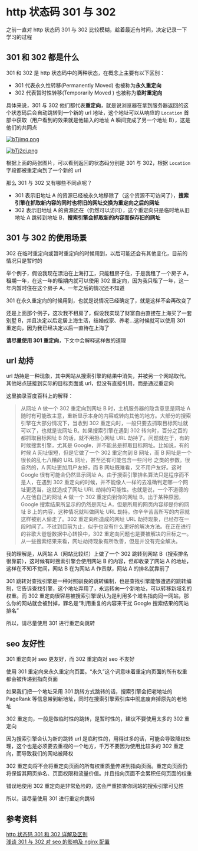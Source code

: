 # http 状态码 301 与 302

之前一直对 http 状态码 301 与 302 比较模糊，趁着最近有时间，决定记录一下学习的过程

## 301 和 302 都是什么

301 和 302 是 http 状态码中的两种状态，在概念上主要有以下区别：

- 301 代表永久性转移(Permanently Moved) 也被称为**永久重定向**
- 302 代表暂时性转移(Temporarily Moved ) 也被称为**临时重定向**

具体来说，301 与 302 他们都代表**重定向**，就是说浏览器在拿到服务器返回的这个状态码后会自动跳转到一个新的 url 地址，这个地址可以从响应的 `Location` 首部中获取（用户看到的效果就是他输入的地址 A 瞬间变成了另一个地址 B），这是他们的共同点

[![bTjimq.png](https://s1.ax1x.com/2022/03/12/bTjimq.png)](https://s1.ax1x.com/2022/03/12/bTjimq.png)

[![bTj2cj.png](https://s1.ax1x.com/2022/03/12/bTj2cj.png)](https://s1.ax1x.com/2022/03/12/bTj2cj.png)

根据上面的两张图片，可以看到返回的状态码分别是 301 与 302，根据 `Location` 字段都被重定向到了一个新的 url

那么 301 与 302 又有哪些不同点呢？

- 301 表示旧地址 A 的资源已经被永久地移除了（这个资源不可访问了），**搜索引擎在抓取新内容的同时也将旧的网址交换为重定向之后的网址**
- 302 表示旧地址 A 的资源还在（仍然可以访问），这个重定向只是临时地从旧地址 A 跳转到地址 B，**搜索引擎会抓取新的内容而保存旧的网址**

## 301 与 302 的使用场景

302 在临时重定向或暂时重定向的时候用到，以后可能还会有其他变化，目前的情况只是暂时的

举个例子，假设我现在漂泊在上海打工，只能租房子住，于是我租了一个房子 A，租期一年，在这一年的租期内就可以使用 302 重定向，因为我只租了一年，这一年内暂时住在这个房子 A，一年之后的情况还不知道

301 在永久重定向的时候用到，也就是说情况已经确定了，就是这样不会再改变了

还是上面那个例子，这次我不租房了，假设我实现了财富自由直接在上海买了一套别墅 B，并且决定以后定居上海生活，结婚成家、养老...这时候就可以使用 301 重定向，因为我已经决定以后一直待在上海了

**请尽量使用 301 重定向**，下文中会解释这样做的道理

## url 劫持

url 劫持是一种现象，其中网站从搜索引擎的结果中消失，并被另一个网站取代。其他站点链接到实际的目标页面或 url，但没有直接引用，而是通过重定向

这里摘录百度百科上的解释：

> 从网址 A 做一个 302 重定向到网址 B 时，主机服务器的隐含意思是网址 A 随时有可能改主意，重新显示本身的内容或转向其他的地方。大部分的搜索引擎在大部分情况下，当收到 302 重定向时，一般只要去抓取目标网址就可以了，也就是说网址 B。如果搜索引擎在遇到 302 转向时，百分之百的都抓取目标网址 B 的话，就不用担心网址 URL 劫持了。问题就在于，有的时候搜索引擎，尤其是 Google，并不能总是抓取目标网址。比如说，有的时候 A 网址很短，但是它做了一个 302 重定向到 B 网址，而 B 网址是一个很长的乱七八糟的 URL 网址，甚至还有可能包含一些问号 之类的参数。很自然的，A 网址更加用户友好，而 B 网址既难看，又不用户友好。这时 Google 很有可能会仍然显示网址 A。由于搜索引擎排名算法只是程序而不是人，在遇到 302 重定向的时候，并不能像人一样的去准确判定哪一个网址更适当，这就造成了网址 URL 劫持的可能性。也就是说，一个不道德的人在他自己的网址 A 做一个 302 重定向到你的网址 B，出于某种原因， Google 搜索结果所显示的仍然是网址 A，但是所用的网页内容却是你的网址 B 上的内容，这种情况就叫做网址 URL 劫持。你辛辛苦苦所写的内容就这样被别人偷走了。302 重定向所造成的网址 URL 劫持现象，已经存在一段时间了。不过到目前为止，似乎也没有什么更好的解决方法。在正在进行的谷歌大爸爸数据中心转换中，302 重定向问题也是要被解决的目标之一。从一些搜索结果来看，网址劫持现象有所改善，但是并没有完全解决。

我的理解是，从网站 A（网站比较烂）上做了一个 302 跳转到网站 B（搜索排名很靠前），这时候有时搜索引擎会使用网站 B 的内容，但却收录了网站 A 的地址，这样在不知不觉间，网站 B 在为网站 A 作贡献，网站 A 的排名就靠前了

301 跳转对查找引擎是一种对照驯良的跳转编制，也是查找引擎能够遭遇的跳转编制，它告诉查找引擎，这个地址弃用了，永远转向一个新地址，可以转移新域名的权重。而 302 重定向很容易被搜索引擎误认为是利用多个域名指向同一网站，那么你的网站就会被封掉，罪名是“利用重复的内容来干扰 Google 搜索结果的网站排名”

所以，请尽量使用 301 进行重定向跳转

## seo 友好性

301 重定向对 seo 更友好，而 302 重定向对 seo 不友好

使用 301 重定向来永久重定向页面。“永久”这个词意味着重定向页面的所有权重都会被传递到指向页面

如果我们把一个地址采用 301 跳转方式跳转的话，搜索引擎会把老地址的 PageRank 等信息带到新地址，同时在搜索引擎索引库中彻底废弃掉原先的老地址

302 重定向，一般是做临时性的跳转，是暂时性的，建议不要使用太多的 302 重定向

因为搜索引擎会认为新的跳转 url 是临时性的，用得过多的话，可能会导致降权处理，这个也是必须要去重视的一个地方，千万不要因为使用比较多的 302 重定向，而导致我们的网站被降权

302 重定向将不会将重定向页面的所有权重质量传递到指向页面。重定向页面仍将保留其网页排名、页面权限和流量价值。并且指向页面不会累积任何页面的权重

错误地使用 302 重定向是非常危险的，这会严重损害你网站的搜索引擎可见性

所以，请尽量使用 301 进行重定向跳转

## 参考资料

[http 状态码 301 和 302 详解及区别](https://blog.csdn.net/jiangyu1013/article/details/79884457)  
[浅谈 301 与 302 对 seo 的影响及 nginx 配置](https://www.cnblogs.com/shichangchun/p/11653487.html)
